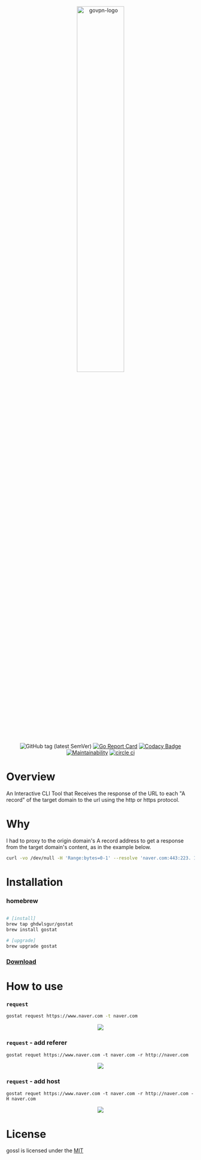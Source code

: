 <div align="center">

<br>
<br>

<img width="50%" alt="govpn-logo" src="https://user-images.githubusercontent.com/77400522/204132452-9c0182e1-860f-4c79-87f9-a18c68e2de53.png">

![GitHub tag (latest SemVer)](https://img.shields.io/github/v/tag/ghdwlsgur/gostat?color=success&label=version&sort=semver)
[![Go Report Card](https://goreportcard.com/badge/github.com/ghdwlsgur/gossl)](https://goreportcard.com/report/github.com/ghdwlsgur/gostat)
[![Codacy Badge](https://app.codacy.com/project/badge/Grade/4d8e0ef64d1348c19d0ccbae23290eb7)](https://www.codacy.com/gh/ghdwlsgur/gostat/dashboard?utm_source=github.com&utm_medium=referral&utm_content=ghdwlsgur/gostat&utm_campaign=Badge_Grade)
[![Maintainability](https://api.codeclimate.com/v1/badges/1d8e562559047191efd8/maintainability)](https://codeclimate.com/github/ghdwlsgur/gostat/maintainability)
[![circle ci](https://circleci.com/gh/ghdwlsgur/gostat.svg?style=svg)](https://circleci.com/gh/ghdwlsgur/gostat)

</div>

# Overview

An Interactive CLI Tool that Receives the response of the URL to each "A record" of the target domain to the url using the http or https protocol.

# Why

I had to proxy to the origin domain's A record address to get a response from the target domain's content, as in the example below.

```bash
curl -vo /dev/null -H 'Range:bytes=0-1' --resolve 'naver.com:443:223. 130.195.95' 'https://www.naver.com/include/themecast/targetAndPanels.json'
```

# Installation

### homebrew

```bash

# [install]
brew tap ghdwlsgur/gostat
brew install gostat

# [upgrade]
brew upgrade gostat
```

### [Download](https://github.com/ghdwlsgur/gostat/releases)

# How to use

### `request`

```bash
gostat request https://www.naver.com -t naver.com
```

<div align="center">
<img src="https://user-images.githubusercontent.com/77400522/205435663-8921c405-58ea-4452-9f45-58e4d3b90c5a.png">
</div>

### `request` - add referer

```
gostat requet https://www.naver.com -t naver.com -r http://naver.com
```

<div align="center">
<img src="https://user-images.githubusercontent.com/77400522/205435871-8d021d37-e2ad-4d30-8d52-c382d28859d3.png">
</div>

### `request` - add host

```
gostat requet https://www.naver.com -t naver.com -r http://naver.com -H naver.com
```

<div align="center">
<img src="https://user-images.githubusercontent.com/77400522/205436341-a7d713b6-1c71-40b8-b76c-177abd722547.png">
</div>

# License

gossl is licensed under the [MIT](https://github.com/ghdwlsgur/gostat/blob/master/LICENSE)
